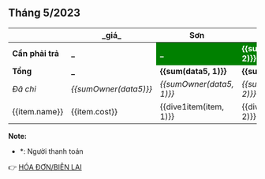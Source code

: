## Tháng 5/2023

<table>
    <thead>
        <th></th>
        <th>_giá_</th>
        <th>Sơn</th>
        <th>Cảnh</th>
        <th>Châu</th>
    </thead>
    <tbody>
        <tr>
            <td><b>Cần phải trả</b></td>
            <td><b>_</b></td>
            <td style="background: green; color: white;"><b>_</b></td>
            <td style="background: green; color: white;"><b>{{sumToPaid(data5, 2)}}</b></td>
            <td style="background: green; color: white;"><b>{{sumToPaid(data5, 3)}}</b></td>
        </tr>
        <tr>
            <td><b>Tổng</b></td>
            <td><b>_</b></td>
            <td><b>{{sum(data5, 1)}}</b></td>
            <td><b>{{sum(data5, 2)}}</b></td>
            <td><b>{{sum(data5, 3)}}</b></td>
        </tr>
        <tr>
            <td><i>Đã chi</i></td>
            <td><i>{{sumOwner(data5)}}</i></td>
            <td><i>{{sumOwner(data5, 1)}}</i></td>
            <td><i>{{sumOwner(data5, 2)}}</i></td>
            <td><i>{{sumOwner(data5, 3)}}</i></td>
        </tr>
        <tr v-for="item in data5">
            <td>{{item.name}}</td>
            <td>{{item.cost}}</td>
            <td>{{dive1item(item, 1)}}</td>
            <td>{{dive1item(item, 2)}}</td>
            <td>{{dive1item(item, 3)}}</td>
        </tr>
    </tbody>
</table>

**Note:**
- *: Người thanh toán

:point_right: [HÓA ĐƠN/BIÊN LAI](/bills/t5-2023)
